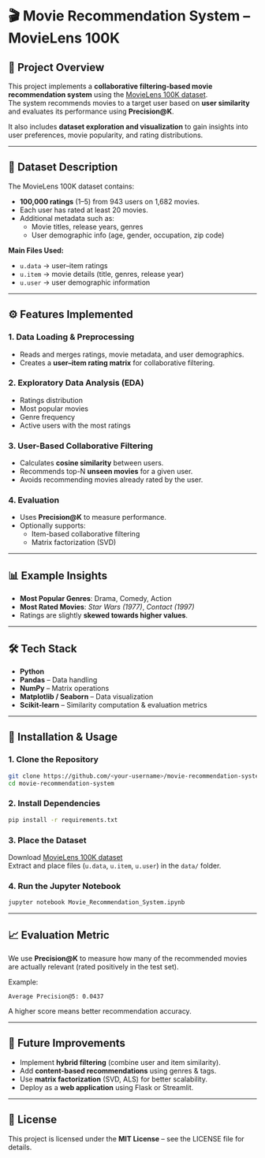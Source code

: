 # 🎬 Movie Recommendation System – MovieLens 100K

## 📌 Project Overview
This project implements a **collaborative filtering-based movie recommendation system** using the [MovieLens 100K dataset](https://grouplens.org/datasets/movielens/100k/).  
The system recommends movies to a target user based on **user similarity** and evaluates its performance using **Precision@K**.

It also includes **dataset exploration and visualization** to gain insights into user preferences, movie popularity, and rating distributions.

---

## 📂 Dataset Description
The MovieLens 100K dataset contains:
- **100,000 ratings** (1–5) from 943 users on 1,682 movies.
- Each user has rated at least 20 movies.
- Additional metadata such as:
  - Movie titles, release years, genres
  - User demographic info (age, gender, occupation, zip code)

**Main Files Used:**
- `u.data` → user–item ratings
- `u.item` → movie details (title, genres, release year)
- `u.user` → user demographic information

---

## ⚙️ Features Implemented
### 1. **Data Loading & Preprocessing**
- Reads and merges ratings, movie metadata, and user demographics.
- Creates a **user–item rating matrix** for collaborative filtering.

### 2. **Exploratory Data Analysis (EDA)**
- Ratings distribution
- Most popular movies
- Genre frequency
- Active users with the most ratings

### 3. **User-Based Collaborative Filtering**
- Calculates **cosine similarity** between users.
- Recommends top-N **unseen movies** for a given user.
- Avoids recommending movies already rated by the user.

### 4. **Evaluation**
- Uses **Precision@K** to measure performance.
- Optionally supports:
  - Item-based collaborative filtering
  - Matrix factorization (SVD)

---

## 📊 Example Insights
- **Most Popular Genres**: Drama, Comedy, Action
- **Most Rated Movies**: *Star Wars (1977)*, *Contact (1997)*
- Ratings are slightly **skewed towards higher values**.

---

## 🛠 Tech Stack
- **Python**
- **Pandas** – Data handling
- **NumPy** – Matrix operations
- **Matplotlib / Seaborn** – Data visualization
- **Scikit-learn** – Similarity computation & evaluation metrics

---

## 🚀 Installation & Usage
### 1. Clone the Repository
```bash
git clone https://github.com/<your-username>/movie-recommendation-system.git
cd movie-recommendation-system
```

### 2. Install Dependencies
```bash
pip install -r requirements.txt
```

### 3. Place the Dataset
Download [MovieLens 100K dataset](https://grouplens.org/datasets/movielens/100k/)  
Extract and place files (`u.data`, `u.item`, `u.user`) in the `data/` folder.

### 4. Run the Jupyter Notebook
```bash
jupyter notebook Movie_Recommendation_System.ipynb
```

---

## 📈 Evaluation Metric
We use **Precision@K** to measure how many of the recommended movies are actually relevant (rated positively in the test set).

Example:
```
Average Precision@5: 0.0437
```
A higher score means better recommendation accuracy.

---

## 🔮 Future Improvements
- Implement **hybrid filtering** (combine user and item similarity).
- Add **content-based recommendations** using genres & tags.
- Use **matrix factorization** (SVD, ALS) for better scalability.
- Deploy as a **web application** using Flask or Streamlit.

---

## 📜 License
This project is licensed under the **MIT License** – see the LICENSE file for details.

